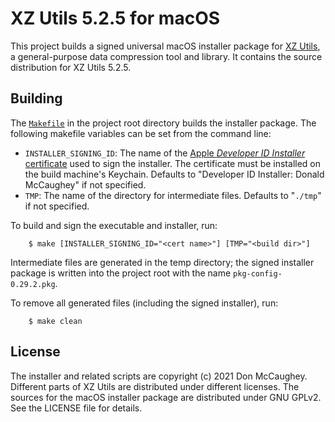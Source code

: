 XZ Utils 5.2.5 for macOS
========================

This project builds a signed universal macOS installer package for [XZ
Utils][1], a general-purpose data compression tool and library.  It contains
the source distribution for XZ Utils 5.2.5.

[1]: http://tukaani.org/xz/ "XZ Utils"

## Building
The [`Makefile`][2] in the project root directory builds the installer package.
The following makefile variables can be set from the command line:

- `INSTALLER_SIGNING_ID`: The name of the 
    [Apple _Developer ID Installer_ certificate][3] used to sign the 
    installer.  The certificate must be installed on the build machine's
    Keychain.  Defaults to "Developer ID Installer: Donald McCaughey" if 
    not specified.
- `TMP`: The name of the directory for intermediate files.  Defaults to 
    "`./tmp`" if not specified.

[2]: https://github.com/donmccaughey/pkg-config_pkg/blob/master/Makefile
[3]: https://developer.apple.com/account/resources/certificates/list

To build and sign the executable and installer, run:

        $ make [INSTALLER_SIGNING_ID="<cert name>"] [TMP="<build dir>"]

Intermediate files are generated in the temp directory; the signed installer 
package is written into the project root with the name `pkg-config-0.29.2.pkg`.  

To remove all generated files (including the signed installer), run:

        $ make clean

## License

The installer and related scripts are copyright (c) 2021 Don McCaughey.
Different parts of XZ Utils are distributed under different licenses.  The
sources for the macOS installer package are distributed under GNU GPLv2.
See the LICENSE file for details.

